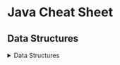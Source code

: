 # Java Cheat Sheet

## Data Structures
<details><summary>Data Structures</summary>

## ArrayLists
<details><summary>ArrayLists</summary>

### __Initialize using Interfaces__
```java
List<Element> list = new ArrayList();
```
### __Methods__

* <details><summary> add(E e) </summary>
  <pre><code>// Add Element e to list
  add(E e);             @return {boolean}
  </code></pre>
  </details>

* <details><summary> add(int i, E e) </summary>
  <pre><code>// Add Element e into list at position i
  add(int i, E e);      @return {void}
  </code></pre>
  </details>

* <details><summary> clear() </summary>
  <pre><code>// Clear list
  clear();              @return {void}
  </code></pre>
  </details>

* <details><summary> clone() </summary>
  <pre><code>// Creates a clone of current list
  clone();              @return {Object} 
  </code></pre>
  </details>

* <details><summary> contains(Object o) </summary>
  <pre><code>// Return true if Object o exists in list
  contains(Object o);   @return {boolean} 
  </code></pre>
  </details>

* <details><summary> get(int index) </summary>
  <pre><code>// Returns element at index index
  get(int index);       @return {E}
  </code></pre>
  </details>

* <details><summary> indexOf(Object o) </summary>
  <pre><code>// Return index of Object o
  indexOf(Object o)     @return {int}
  </code></pre>
  </details>

* <details><summary> remove(int index) </summary>
  <pre><code>// Removes element at index index
  remove(int index);    @return {E}
  </code></pre>
  </details>

* <details><summary> remove(Object o) </summary>
  <pre><code>// Removes Object o. Returns true if successful
  remove(Object o);     @return {boolean}
  </code></pre>
  </details>

* <details><summary> size() </summary>
  <pre><code>// Returns size of list
  size();               @return {int}
  </code></pre>
  </details>

* <details><summary> toArray() </summary>
  <pre><code>// Maps list to array of list Objects
  toArray();            @return {Object[]}
  </code></pre>
  </details>

</details>

## HashMaps
<details><summary>HashMaps</summary>

### __Initialize using Interfaces__
```java
Map<Element,Element> map = new HashMap();
```

### __Methods__

* <details><summary> put(K key, V value) </summary>
  <pre><code>// Adds Key key Value value mapping to map
  put(K key, V value);  @return {V}
  </code></pre>
  </details>

* <details><summary> get(Object key) </summary>
  <pre><code>// Returns Value V associated with key
  get(Object key);  @return {V}
  </code></pre>
  </details>

* <details><summary> getOrDefault(Object key, V defaultValue) </summary>
  <pre><code>// Returns Value V associated with key or defaultValue if map contains no mapping for key
  getOrDefault(Object key, V defaultValue);  @return {V}
  </code></pre>
  </details>

* <details><summary> isEmpty() </summary>
  <pre><code>// Returns true if map is empty
  isEmpty();  @return {boolean}
  </code></pre>
  </details>

</details> 
<!-- End of HashMaps -->

</details>
